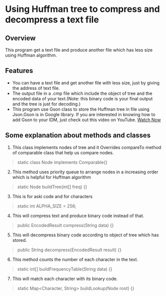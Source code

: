 # Using Huffman tree to compress and decompress a text file

## Overview
This program get a text file and produce another file which has less size using Huffman algorithm.

## Features
- You can have a text file and get another file with less size, just by giving the address of text file.
- The output file in a .cmp file which include the object of tree and the encoded data of your text.(Note: this binary code is your final output and the tree is just for decoding.)
- This program use Gson class to store the Huffman tree in file using Json.Gson is in Google library. If you are interested in knowing how to add Gson to your IDM, just check out this video on YouTube. [Watch Now](https://www.youtube.com/watch?v=HSuVtkdej8Q&t=245s)

## Some explanation about methods and classes
1. This class implements nodes of tree and it Overrides compareTo method of comparable class that help us compare nodes.
>static class Node implements Comparable{}

2. This method uses priority queue to arrange nodes in a increasing order which is helpful for Huffman algorithm
>static Node buildTree(int[] freq) {}

3. This is for aski code and for characters
>static int ALPHA_SIZE = 256;

4. This will compress text and produce binary code instead of that.
>public EncodedResult compress(String data) {}

5. This will decompress binary code according to object of tree which has stored.
>public String decompress(EncodedResult result) {}

6. This method counts the number of each character in the text. 
>static int[] buildFrequencyTable(String data) {}

7. This will match each character with its binary code.
> static Map<Character, String> buildLookup(Node root) {}



 

